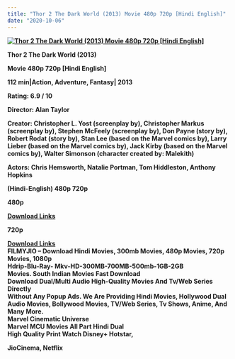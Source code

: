 ```yaml
---
title: "Thor 2 The Dark World (2013) Movie 480p 720p [Hindi English]"
date: "2020-10-06"
---
```


[**![Thor 2 The Dark World (2013) Movie 480p 720p [Hindi English]](https://1.bp.blogspot.com/-6d_wPgXCEBg/XxkrLZ8WFJI/AAAAAAAAEGc/xX_yhs60dEgsjaqbxukYEKzrz8i17DFIgCLcBGAsYHQ/s1600/thor2.webp "Thor 2 The Dark World (2013) Movie 480p 720p [Hindi English]")**](https://1.bp.blogspot.com/-6d_wPgXCEBg/XxkrLZ8WFJI/AAAAAAAAEGc/xX_yhs60dEgsjaqbxukYEKzrz8i17DFIgCLcBGAsYHQ/s1600/thor2.webp)

**Thor 2 The Dark World (2013)**

**Movie 480p 720p \[Hindi English\]**

**112 min|Action, Adventure, Fantasy| 2013**

**Rating: 6.9 / 10** 

**Director: Alan Taylor**

**Creator: Christopher L. Yost (screenplay by), Christopher Markus (screenplay by), Stephen McFeely (screenplay by), Don Payne (story by), Robert Rodat (story by), Stan Lee (based on the Marvel comics by), Larry Lieber (based on the Marvel comics by), Jack Kirby (based on the Marvel comics by), Walter Simonson (character created by: Malekith)**

**Actors: Chris Hemsworth, Natalie Portman, Tom Hiddleston, Anthony Hopkins**

 **(Hindi-English) 480p 720p** 

**480p**

**[Download Links](https://myglinks.xyz/2749)**

**720p**

**[Download Links](https://myglinks.xyz/2750)**  
**FILMYJIO – Download Hindi Movies, 300mb Movies, 480p Movies, 720p Movies, 1080p**  
**Hdrip-Blu-Ray- Mkv-HD-300MB-700MB-500mb-1GB-2GB**  
 **Movies. South Indian Movies Fast Download**  
**Download Dual/Multi Audio High-Quality Movies And Tv/Web Series Directly**   
**Without Any Popup Ads. We Are Providing Hindi Movies, Hollywood Dual Audio Movies, Bollywood Movies, TV/Web Series, Tv Shows, Anime, And Many More.**  
**Marvel Cinematic Universe**   
**Marvel MCU Movies All Part Hindi Dual**  
**High Quality Print Watch Disney+ Hotstar,**

**JioCinema, Netflix**
